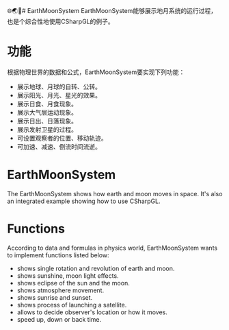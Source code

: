﻿:globe_with_meridians::earth_asia::telescope:# EarthMoonSystem
EarthMoonSystem能够展示地月系统的运行过程，也是个综合性地使用CSharpGL的例子。
# 功能
根据物理世界的数据和公式，EarthMoonSystem要实现下列功能：
* 展示地球、月球的自转、公转。
* 展示阳光、月光、星光的效果。
* 展示日食、月食现象。
* 展示大气层运动现象。
* 展示日出、日落现象。
* 展示发射卫星的过程。
* 可设置观察者的位置、移动轨迹。
* 可加速、减速、倒流时间流逝。
# EarthMoonSystem
The EarthMoonSystem shows how earth and moon moves in space. It's also an integrated example showing how to use CSharpGL.
# Functions
According to data and formulas in physics world, EarthMoonSystem wants to implement functions listed below:
* shows single rotation and revolution of earth and moon.
* shows sunshine, moon light effects.
* shows eclipse of the sun and the moon.
* shows atmosphere movement.
* shows sunrise and sunset.
* shows process of launching a satellite.
* allows to decide observer's location or how it moves.
* speed up, down or back time.
